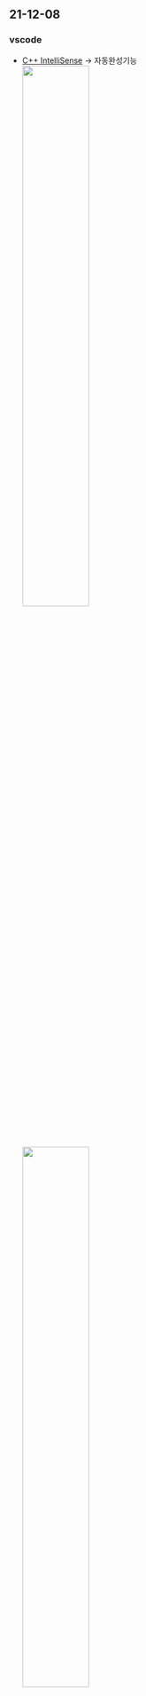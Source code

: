 ## 21-12-08
### vscode
- [C++ IntelliSense](https://code.visualstudio.com/docs/editor/intellisense) -> 자동완성기능   
  <img src="https://user-images.githubusercontent.com/62678380/144949001-305ff233-6ed3-4f81-9471-999721849d4d.png" width=50% />   
  <img src="https://user-images.githubusercontent.com/62678380/144948992-5005f745-4f1b-41b9-87ec-cff4a483621d.png" width=50% />   
- 해당 부분을 512로 바꿔주었다.     
  <img src="https://user-images.githubusercontent.com/62678380/144949524-679341bc-8699-440c-be56-b31cdb9c7e7d.png" width=50% />   
### Chrome
- [google.softwareupdate](https://www.e-tinkers.com/2018/01/what-is-googlesoftwareupdate-app-on-my-mac/) 구글 소프트웨어업데이트가 뭘까?
- 

